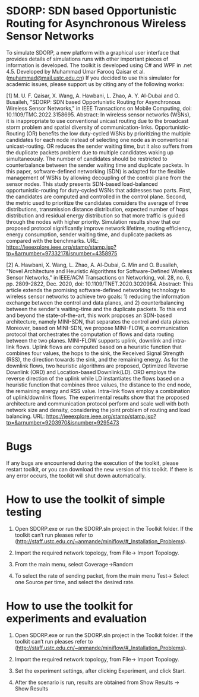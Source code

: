 # SDORP: SDN based Opportunistic Routing for Asynchronous Wireless Sensor Networks
To simulate SDORP, a new platform with a graphical user interface that provides details of simulations runs with other important pieces of information is developed. The toolkit is developed using C# and WPF in .net 4.5.
Developed by Muhammad Umar Farooq Qaisar et al. (muhammad@mail.ustc.edu.cn)
If you decided to use this simulator for academic issues, please support us by citing any of the following works:

[1] M. U. F. Qaisar, X. Wang, A. Hawbani, L. Zhao, A. Y. Al-Dubai and O. Busaileh, "SDORP: SDN based Opportunistic Routing for Asynchronous Wireless Sensor Networks," in IEEE Transactions on Mobile Computing, doi: 10.1109/TMC.2022.3158695.
Abstract: In wireless sensor networks (WSNs), it is inappropriate to use conventional unicast routing due to the broadcast storm problem and spatial diversity of communication-links. Opportunistic-Routing (OR) benefits the low duty-cycled WSNs by prioritizing the multiple candidates for each node instead of selecting one node as in conventional unicast-routing. OR reduces the sender waiting time, but it also suffers from the duplicate packets problem due to multiple candidates waking up simultaneously. The number of candidates should be restricted to counterbalance between the sender waiting time and duplicate packets. In this paper, software-defined networking (SDN) is adapted for the flexible management of WSNs by allowing decoupling of the control plane from the sensor nodes. This study presents SDN-based load-balanced opportunistic-routing for duty-cycled WSNs that addresses two parts. First, the candidates are computed and controlled in the control plane. Second, the metric used to prioritize the candidates considers the average of three distributions, transmission distance distribution, expected number of hops distribution and residual energy distribution so that more traffic is guided through the nodes with higher priority. Simulation results show that our proposed protocol significantly improve network lifetime, routing efficiency, energy consumption, sender waiting time, and duplicate packets as compared with the benchmarks.
URL: https://ieeexplore.ieee.org/stamp/stamp.jsp?tp=&arnumber=9733217&isnumber=4358975

[2] A. Hawbani, X. Wang, L. Zhao, A. Al-Dubai, G. Min and O. Busaileh, "Novel Architecture and Heuristic Algorithms for Software-Defined Wireless Sensor Networks," in IEEE/ACM Transactions on Networking, vol. 28, no. 6, pp. 2809-2822, Dec. 2020, doi: 10.1109/TNET.2020.3020984.
Abstract: This article extends the promising software-defined networking technology to wireless sensor networks to achieve two goals: 1) reducing the information exchange between the control and data planes, and 2) counterbalancing between the sender's waiting-time and the duplicate packets. To this end and beyond the state-of-the-art, this work proposes an SDN-based architecture, namely MINI-SDN, that separates the control and data planes. Moreover, based on MINI-SDN, we propose MINI-FLOW, a communication protocol that orchestrates the computation of flows and data routing between the two planes. MINI-FLOW supports uplink, downlink and intra-link flows. Uplink flows are computed based on a heuristic function that combines four values, the hops to the sink, the Received Signal Strength (RSS), the direction towards the sink, and the remaining energy. As for the downlink flows, two heuristic algorithms are proposed, Optimized Reverse Downlink (ORD) and Location-based Downlink(LD). ORD employs the reverse direction of the uplink while LD instantiates the flows based on a heuristic function that combines three values, the distance to the end node, the remaining energy and RSS value. Intra-link flows employ a combination of uplink/downlink flows. The experimental results show that the proposed architecture and communication protocol perform and scale well with both network size and density, considering the joint problem of routing and load balancing.
URL: https://ieeexplore.ieee.org/stamp/stamp.jsp?tp=&arnumber=9203970&isnumber=9295473

# Bugs
If any bugs are encountered during the execution of the toolkit, please restart toolkit, or you can download the new version of this toolkit. If there is any error occurs, the toolkit will shut down automatically.
# How to use the toolkit of simple testing
1) Open SDORP.exe or run the SDORP.sln project in the Toolkit folder. If the toolkit can’t run pleases refer to (http://staff.ustc.edu.cn/~anmande/miniflow/#_Installation_Problems).

2) Import the required network topology, from File-> Import Topology.

3) From the main menu, select Coverage->Random

4) To select the rate of sending packet, from the main menu Test-> Select one Source per time, and select the desired rate.

# How to use the toolkit for experiments and evaluation
1) Open SDORP.exe or run the SDORP.sln project in the Toolkit folder. If the toolkit can’t run pleases refer to (http://staff.ustc.edu.cn/~anmande/miniflow/#_Installation_Problems).

2) Import the required network topology, from File-> Import Topology.

3) Set the experiment settings, after clicking Experiment, and click Start.

4) After the scenario is run, results are obtained from Show Results -> Show Results
